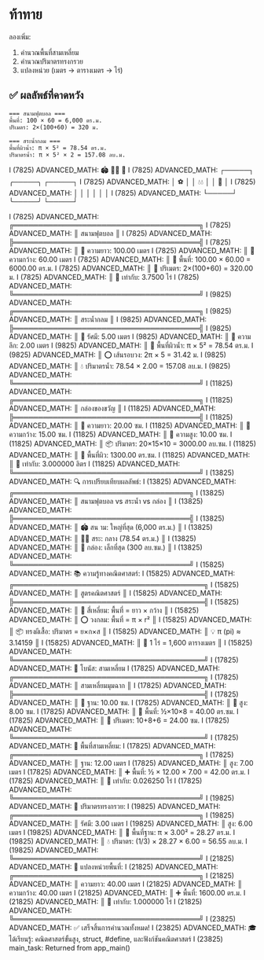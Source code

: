 # ท้าทาย

ลองเพิ่ม:
1. คำนวณพื้นที่สามเหลี่ยม
2. คำนวณปริมาตรทรงกรวย
3. แปลงหน่วย (เมตร → ตารางเมตร → ไร่)

## ✅ ผลลัพธ์ที่คาดหวัง

```
=== สนามฟุตบอล ===
พื้นที่: 100 × 60 = 6,000 ตร.ม.
ปริเมตร: 2×(100+60) = 320 ม.

=== สระน้ำกลม ===
พื้นที่ผิวน้ำ: π × 5² = 78.54 ตร.ม.
ปริมาตรน้ำ: π × 5² × 2 = 157.08 ลบ.ม.
```
I (7825) ADVANCED_MATH:    🏟️      🏊‍♀️     🎁
I (7825) ADVANCED_MATH:  ┌─────┐  ╭─────╮  ┌─────┐
I (7825) ADVANCED_MATH:  │ ⚽  │  │ 💧💧 │  │ 🎀  │
I (7825) ADVANCED_MATH:  │     │  │     │  │     │
I (7825) ADVANCED_MATH:  └─────┘  ╰─────╯  └─────┘

I (7825) ADVANCED_MATH: ╔══════════════════════════════════════╗
I (7825) ADVANCED_MATH: ║          สนามฟุตบอล           ║
I (7825) ADVANCED_MATH: ╠══════════════════════════════════════╣
I (7825) ADVANCED_MATH: ║ 📏 ความยาว: 100.00 เมตร
I (7825) ADVANCED_MATH: ║ 📏 ความกว้าง: 60.00 เมตร
I (7825) ADVANCED_MATH: ║ 📐 พื้นที่: 100.00 × 60.00 = 6000.00 ตร.ม.
I (7825) ADVANCED_MATH: ║ 🔄 ปริเมตร: 2×(100+60) = 320.00 ม.
I (7825) ADVANCED_MATH: ║ 🌾 เท่ากับ: 3.7500 ไร่
I (7825) ADVANCED_MATH: ╚══════════════════════════════════════╝
I (9825) ADVANCED_MATH: ╔══════════════════════════════════════╗
I (9825) ADVANCED_MATH: ║          สระน้ำกลม            ║
I (9825) ADVANCED_MATH: ╠══════════════════════════════════════╣
I (9825) ADVANCED_MATH: ║ 📏 รัศมี: 5.00 เมตร
I (9825) ADVANCED_MATH: ║ 📏 ความลึก: 2.00 เมตร
I (9825) ADVANCED_MATH: ║ 🌊 พื้นที่ผิวน้ำ: π × 5² = 78.54 ตร.ม.
I (9825) ADVANCED_MATH: ║ ⭕ เส้นรอบวง: 2π × 5 = 31.42 ม.
I (9825) ADVANCED_MATH: ║ 💧 ปริมาตรน้ำ: 78.54 × 2.00 = 157.08 ลบ.ม.
I (9825) ADVANCED_MATH: ╚══════════════════════════════════════╝
I (11825) ADVANCED_MATH: ╔══════════════════════════════════════╗
I (11825) ADVANCED_MATH: ║          กล่องของขวัญ          ║
I (11825) ADVANCED_MATH: ╠══════════════════════════════════════╣
I (11825) ADVANCED_MATH: ║ 📏 ความยาว: 20.00 ซม.
I (11825) ADVANCED_MATH: ║ 📏 ความกว้าง: 15.00 ซม.
I (11825) ADVANCED_MATH: ║ 📏 ความสูง: 10.00 ซม.
I (11825) ADVANCED_MATH: ║ 📦 ปริมาตร: 20×15×10 = 3000.00 ลบ.ซม.
I (11825) ADVANCED_MATH: ║ 🎀 พื้นที่ผิว: 1300.00 ตร.ซม.
I (11825) ADVANCED_MATH: ║ 📐 เท่ากับ: 3.000000 ลิตร
I (11825) ADVANCED_MATH: ╚══════════════════════════════════════╝
I (13825) ADVANCED_MATH: 
🔍 การเปรียบเทียบผลลัพธ์:
I (13825) ADVANCED_MATH: ╔════════════════════════════════════╗
I (13825) ADVANCED_MATH: ║  สนามฟุตบอล vs สระน้ำ vs กล่อง    ║
I (13825) ADVANCED_MATH: ╠════════════════════════════════════╣
I (13825) ADVANCED_MATH: ║ 🏟️ สน าม: ใหญ่ที่สุด (6,000 ตร.ม.)  ║
I (13825) ADVANCED_MATH: ║ 🏊‍♀️ สระ: กลาง (78.54 ตร.ม.)       ║
I (13825) ADVANCED_MATH: ║ 🎁 กล่อง: เล็กที่สุด (300 ลบ.ซม.)  ║
I (13825) ADVANCED_MATH: ╚════════════════════════════════════╝
I (15825) ADVANCED_MATH: 
📚 ความรู้ทางคณิตศาสตร์:
I (15825) ADVANCED_MATH: ╔═══════════════════════════════════════╗
I (15825) ADVANCED_MATH: ║           สูตรคณิตศาสตร์             ║
I (15825) ADVANCED_MATH: ╠═══════════════════════════════════════╣
I (15825) ADVANCED_MATH: ║ 📐 สี่เหลี่ยม: พื้นที่ = ยาว × กว้าง   ║
I (15825) ADVANCED_MATH: ║ ⭕ วงกลม: พื้นที่ = π × r²           ║
I (15825) ADVANCED_MATH: ║ 📦 ทรงผีเสื้อ: ปริมาตร = ย×ก×ส       ║
I (15825) ADVANCED_MATH: ║ 💡 π (pi) ≈ 3.14159                  ║
I (15825) ADVANCED_MATH: ║ 🌾 1 ไร่ = 1,600 ตารางเมตร          ║
I (15825) ADVANCED_MATH: ╚═══════════════════════════════════════╝
I (17825) ADVANCED_MATH: 
🎯 โบนัส: สามเหลี่ยม
I (17825) ADVANCED_MATH: ╔═══════════════════════════════════════╗
I (17825) ADVANCED_MATH: ║         สามเหลี่ยมมุมฉาก             ║
I (17825) ADVANCED_MATH: ╠═══════════════════════════════════════╣
I (17825) ADVANCED_MATH: ║ 📏 ฐาน: 10.00 ซม.
I (17825) ADVANCED_MATH: ║ 📏 สูง: 8.00 ซม.
I (17825) ADVANCED_MATH: ║ 📐 พื้นที่: ½×10×8 = 40.00 ตร.ซม.
I (17825) ADVANCED_MATH: ║ 🔄 ปริเมตร: 10+8+6 = 24.00 ซม.
I (17825) ADVANCED_MATH: ╚═══════════════════════════════════════╝
I (17825) ADVANCED_MATH: 
📐 พื้นที่สามเหลี่ยม:
I (17825) ADVANCED_MATH: ╔══════════════════════════════════════╗
I (17825) ADVANCED_MATH: ║ ฐาน: 12.00 เมตร
I (17825) ADVANCED_MATH: ║ สูง: 7.00 เมตร
I (17825) ADVANCED_MATH: ║ ➕ พื้นที่: ½ × 12.00 × 7.00 = 42.00 ตร.ม.
I (17825) ADVANCED_MATH: ║ 🌾 เท่ากับ: 0.026250 ไร่
I (17825) ADVANCED_MATH: ╚══════════════════════════════════════╝
I (19825) ADVANCED_MATH: 
🍦 ปริมาตรทรงกรวย:
I (19825) ADVANCED_MATH: ╔══════════════════════════════════════╗
I (19825) ADVANCED_MATH: ║ รัศมี: 3.00 เมตร
I (19825) ADVANCED_MATH: ║ สูง: 6.00 เมตร
I (19825) ADVANCED_MATH: ║ 📐 พื้นที่ฐาน: π × 3.00² = 28.27 ตร.ม.
I (19825) ADVANCED_MATH: ║ 💧 ปริมาตร: (1/3) × 28.27 × 6.00 = 56.55 ลบ.ม.
I (19825) ADVANCED_MATH: ╚══════════════════════════════════════╝
I (21825) ADVANCED_MATH: 
🔁 แปลงหน่วยพื้นที่:
I (21825) ADVANCED_MATH: ╔══════════════════════════════════════╗
I (21825) ADVANCED_MATH: ║ ความยาว: 40.00 เมตร
I (21825) ADVANCED_MATH: ║ ความกว้าง: 40.00 เมตร
I (21825) ADVANCED_MATH: ║ ➕ พื้นที่: 1600.00 ตร.ม.
I (21825) ADVANCED_MATH: ║ 🌾 เท่ากับ: 1.000000 ไร่
I (21825) ADVANCED_MATH: ╚══════════════════════════════════════╝
I (23825) ADVANCED_MATH: 
✅ เสร็จสิ้นการคำนวณทั้งหมด!
I (23825) ADVANCED_MATH: 🎓 ได้เรียนรู้: คณิตศาสตร์ขั้นสูง, struct, #define, และฟังก์ชันคณิตศาสตร์
I (23825) main_task: Returned from app_main()